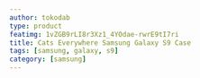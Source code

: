 ```yaml
---
author: tokodab
type: product
featimg: 1vZGB9rLI8r3Xz1_4YOdae-rwrE9tI7ri
title: Cats Everywhere Samsung Galaxy S9 Case
tags: [samsung, galaxy, s9]
category: [samsung]
---
```

